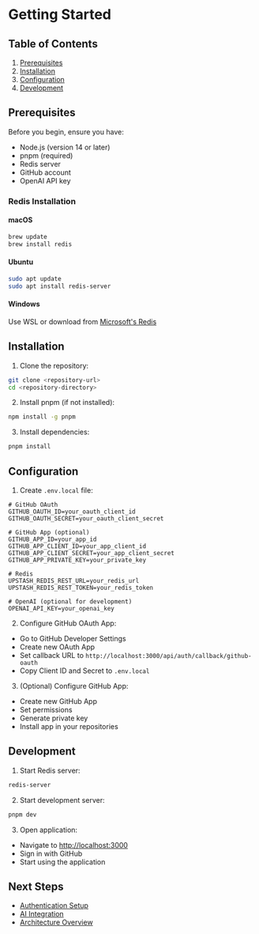 # Getting Started

## Table of Contents

1. [Prerequisites](#prerequisites)
2. [Installation](#installation)
3. [Configuration](#configuration)
4. [Development](#development)

## Prerequisites

Before you begin, ensure you have:

- Node.js (version 14 or later)
- pnpm (required)
- Redis server
- GitHub account
- OpenAI API key

### Redis Installation

#### macOS

```bash
brew update
brew install redis
```

#### Ubuntu

```bash
sudo apt update
sudo apt install redis-server
```

#### Windows

Use WSL or download from [Microsoft's Redis](https://github.com/microsoftarchive/redis/releases)

## Installation

1. Clone the repository:

```bash
git clone <repository-url>
cd <repository-directory>
```

2. Install pnpm (if not installed):

```bash
npm install -g pnpm
```

3. Install dependencies:

```bash
pnpm install
```

## Configuration

1. Create `.env.local` file:

```env
# GitHub OAuth
GITHUB_OAUTH_ID=your_oauth_client_id
GITHUB_OAUTH_SECRET=your_oauth_client_secret

# GitHub App (optional)
GITHUB_APP_ID=your_app_id
GITHUB_APP_CLIENT_ID=your_app_client_id
GITHUB_APP_CLIENT_SECRET=your_app_client_secret
GITHUB_APP_PRIVATE_KEY=your_private_key

# Redis
UPSTASH_REDIS_REST_URL=your_redis_url
UPSTASH_REDIS_REST_TOKEN=your_redis_token

# OpenAI (optional for development)
OPENAI_API_KEY=your_openai_key
```

2. Configure GitHub OAuth App:

- Go to GitHub Developer Settings
- Create new OAuth App
- Set callback URL to `http://localhost:3000/api/auth/callback/github-oauth`
- Copy Client ID and Secret to `.env.local`

3. (Optional) Configure GitHub App:

- Create new GitHub App
- Set permissions
- Generate private key
- Install app in your repositories

## Development

1. Start Redis server:

```bash
redis-server
```

2. Start development server:

```bash
pnpm dev
```

3. Open application:

- Navigate to [http://localhost:3000](http://localhost:3000)
- Sign in with GitHub
- Start using the application

## Next Steps

- [Authentication Setup](../guides/authentication.md)
- [AI Integration](../guides/ai-integration.md)
- [Architecture Overview](../guides/architecture.md)
